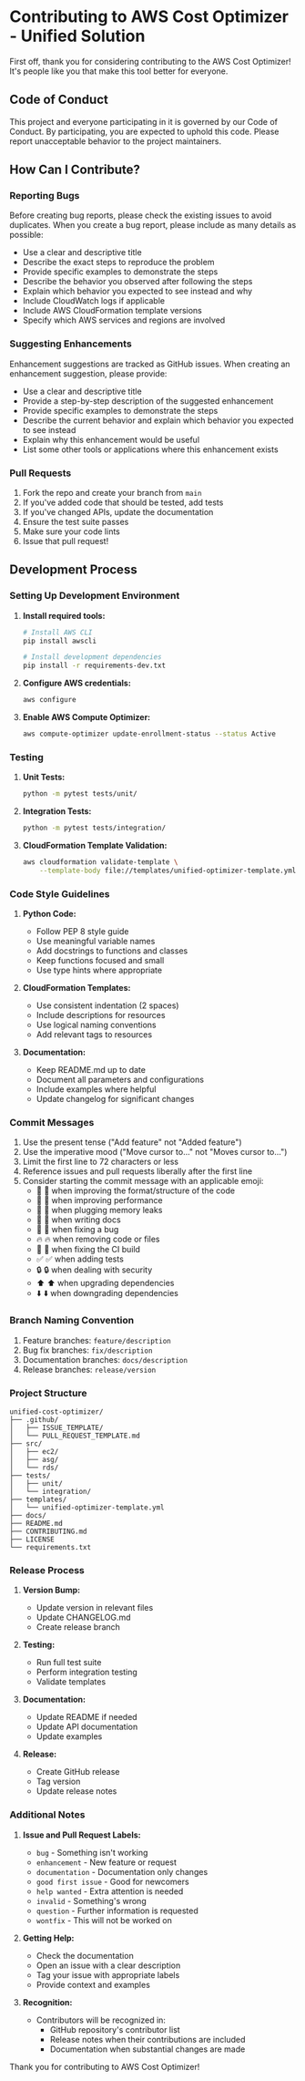 # Contributing to AWS Cost Optimizer - Unified Solution

First off, thank you for considering contributing to the AWS Cost Optimizer! It's people like you that make this tool better for everyone.

## Code of Conduct

This project and everyone participating in it is governed by our Code of Conduct. By participating, you are expected to uphold this code. Please report unacceptable behavior to the project maintainers.

## How Can I Contribute?

### Reporting Bugs

Before creating bug reports, please check the existing issues to avoid duplicates. When you create a bug report, please include as many details as possible:

* Use a clear and descriptive title
* Describe the exact steps to reproduce the problem
* Provide specific examples to demonstrate the steps
* Describe the behavior you observed after following the steps
* Explain which behavior you expected to see instead and why
* Include CloudWatch logs if applicable
* Include AWS CloudFormation template versions
* Specify which AWS services and regions are involved

### Suggesting Enhancements

Enhancement suggestions are tracked as GitHub issues. When creating an enhancement suggestion, please provide:

* Use a clear and descriptive title
* Provide a step-by-step description of the suggested enhancement
* Provide specific examples to demonstrate the steps
* Describe the current behavior and explain which behavior you expected to see instead
* Explain why this enhancement would be useful
* List some other tools or applications where this enhancement exists

### Pull Requests

1. Fork the repo and create your branch from `main`
2. If you've added code that should be tested, add tests
3. If you've changed APIs, update the documentation
4. Ensure the test suite passes
5. Make sure your code lints
6. Issue that pull request!

## Development Process

### Setting Up Development Environment

1. **Install required tools:**
    ```bash
    # Install AWS CLI
    pip install awscli

    # Install development dependencies
    pip install -r requirements-dev.txt
    ```

2. **Configure AWS credentials:**
    ```bash
    aws configure
    ```

3. **Enable AWS Compute Optimizer:**
    ```bash
    aws compute-optimizer update-enrollment-status --status Active
    ```

### Testing

1. **Unit Tests:**
    ```bash
    python -m pytest tests/unit/
    ```

2. **Integration Tests:**
    ```bash
    python -m pytest tests/integration/
    ```

3. **CloudFormation Template Validation:**
    ```bash
    aws cloudformation validate-template \
        --template-body file://templates/unified-optimizer-template.yml
    ```

### Code Style Guidelines

1. **Python Code:**
    - Follow PEP 8 style guide
    - Use meaningful variable names
    - Add docstrings to functions and classes
    - Keep functions focused and small
    - Use type hints where appropriate

2. **CloudFormation Templates:**
    - Use consistent indentation (2 spaces)
    - Include descriptions for resources
    - Use logical naming conventions
    - Add relevant tags to resources

3. **Documentation:**
    - Keep README.md up to date
    - Document all parameters and configurations
    - Include examples where helpful
    - Update changelog for significant changes

### Commit Messages

1. Use the present tense ("Add feature" not "Added feature")
2. Use the imperative mood ("Move cursor to..." not "Moves cursor to...")
3. Limit the first line to 72 characters or less
4. Reference issues and pull requests liberally after the first line
5. Consider starting the commit message with an applicable emoji:
    - 🎨 :art: when improving the format/structure of the code
    - 🐎 :racehorse: when improving performance
    - 🚱 :non-potable_water: when plugging memory leaks
    - 📝 :memo: when writing docs
    - 🐛 :bug: when fixing a bug
    - 🔥 :fire: when removing code or files
    - 💚 :green_heart: when fixing the CI build
    - ✅ :white_check_mark: when adding tests
    - 🔒 :lock: when dealing with security
    - ⬆️ :arrow_up: when upgrading dependencies
    - ⬇️ :arrow_down: when downgrading dependencies

### Branch Naming Convention

1. Feature branches: `feature/description`
2. Bug fix branches: `fix/description`
3. Documentation branches: `docs/description`
4. Release branches: `release/version`

### Project Structure

```
unified-cost-optimizer/
├── .github/
│   ├── ISSUE_TEMPLATE/
│   └── PULL_REQUEST_TEMPLATE.md
├── src/
│   ├── ec2/
│   ├── asg/
│   └── rds/
├── tests/
│   ├── unit/
│   └── integration/
├── templates/
│   └── unified-optimizer-template.yml
├── docs/
├── README.md
├── CONTRIBUTING.md
├── LICENSE
└── requirements.txt
```

### Release Process

1. **Version Bump:**
    - Update version in relevant files
    - Update CHANGELOG.md
    - Create release branch

2. **Testing:**
    - Run full test suite
    - Perform integration testing
    - Validate templates

3. **Documentation:**
    - Update README if needed
    - Update API documentation
    - Update examples

4. **Release:**
    - Create GitHub release
    - Tag version
    - Update release notes

### Additional Notes

1. **Issue and Pull Request Labels:**
    - `bug` - Something isn't working
    - `enhancement` - New feature or request
    - `documentation` - Documentation only changes
    - `good first issue` - Good for newcomers
    - `help wanted` - Extra attention is needed
    - `invalid` - Something's wrong
    - `question` - Further information is requested
    - `wontfix` - This will not be worked on

2. **Getting Help:**
    - Check the documentation
    - Open an issue with a clear description
    - Tag your issue with appropriate labels
    - Provide context and examples

3. **Recognition:**
    - Contributors will be recognized in:
        - GitHub repository's contributor list
        - Release notes when their contributions are included
        - Documentation when substantial changes are made

Thank you for contributing to AWS Cost Optimizer!